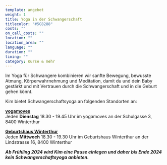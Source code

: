 ```yaml
---
template: angebot
weight: 1
title: Yoga in der Schwangerschaft
titlecolor: "#5C8288"
costs: ""
on_call_costs: ""
location: ""
location_area: ""
language: ""
duration: ""
timing: ""
category: Kurse & mehr
---
```

Im Yoga für Schwangere kombinieren wir sanfte Bewegung, bewusste Atmung, Körperwahrnehmung und Meditation, damit du und dein Baby gestärkt und mit Vertrauen durch die Schwangerschaft und in die Geburt gehen könnt.

Kim bietet Schwangerschaftsyoga an folgenden Standorten an:

**[yogamoves](https://www.yoga-moves.ch/news-uebersicht/yoga-in-der-schwangerschaft "yogamoves")**\
Jeden **Dienstag** 18.30 - 19.45 Uhr im yogamoves an der Schulgasse 3, 8400 Winterthur

**[Geburtshaus Winterthur](https://www.geburtshauswinterthur.ch/kurs-schwangerschaftsyoga)**\
Jeden **Mittwoch** 18.30 - 19.30 Uhr im Geburtshaus Winterthur an der Lindstrasse 16, 8400 Winterthur

***Ab Frühling 2024 wird Kim eine Pause einlegen und daher bis Ende 2024 kein Schwangerschaftsyoga anbieten.***
